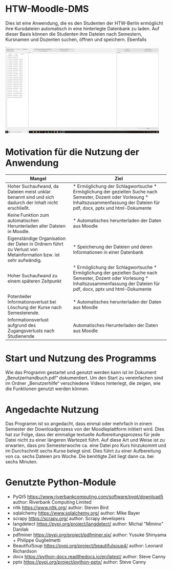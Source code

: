# HTW-Moodle-DMS
Dies ist eine Anwendung, die es den Studenten der HTW-Berlin ermöglicht ihre Kursdateien automatisch in eine hinterlegte Datenbank zu laden. Auf dieser Basis können die Studenten ihre Dateien nach Semestern, Kursnamen und Dozenten suchen, öffnen und speichern. Ebenfalls

![](MainSide.gif)

Motivation für die Nutzung der Anwendung
===============================
	
| Mangel                                                                                                        | Ziel                                                                                                                                                                                   |
|---------------------------------------------------------------------------------------------------------------|----------------------------------------------------------------------------------------------------------------------------------------------------------------------------------------|
| Hoher Suchaufwand, da Dateien meist unklar benannt sind und sich dadurch der Inhalt nicht erschließt.         | * Ermöglichung der Schlagwortsuche * Ermöglichung der gezielten Suche nach Semester, Dozent oder Vorlesung * Inhaltszusammenfassung der Dateien für pdf, docx, pptx und html-Dokumente |
| Keine Funktion zum automatischen Herunterladen aller Dateien in Moodle.                                       | * Automatisches herunterladen der Daten aus Moodle                                                                                                                                     |
| Eigenständige Organisation der Daten in Ordnern führt zu Verlust von Metainformation bzw. ist sehr aufwändig. | * Speicherung der Dateien und deren Informationen in einer Datenbank                                                                                                                   |
| Hoher Suchaufwand zu einem späteren Zeitpunkt                                                                 | * Ermöglichung der Schlagwortsuche * Ermöglichung der gezielten Suche nach Semester, Dozent oder Vorlesung * Inhaltszusammenfassung der Dateien für pdf, docx, pptx und html-Dokumente |
| Potentieller Informationsverlust bei Löschung der Kurse nach Semesterende.                                    | * Automatisches herunterladen der Daten aus Moodle                                                                                                                                     |
| Informationsverlust aufgrund des Zugangsverlusts nach Studienende                                             | Automatisches Herunterladen der Daten aus Moodle                                                                                                                                       |


Start und Nutzung des Programms
=========================
Wie das Programm gestartet und genutzt werden kann ist im Dokument „Benutzerhandbuch.pdf“ dokumentiert. Um den Start zu vereinfachen sind im Ordner „Benutzerhilfe“ verschiedene Videos hinterlegt, die zeigen, wie die Funktionen genutzt werden können.

Angedachte Nutzung
===============
Das Programm ist so angedacht, dass einmal oder mehrfach in einem Semester der Downloadprozess von der Moodleplattform initiiert wird. Dies hat zur Folge, dass der einmalige textuelle Aufbereitungsprozess für jede Datei nicht zu einer längeren Wartezeit führt. Auf diese Art und Weise ist zu erwarten, dass pro Semesterwoche ca. eine Datei pro Kurs hinzukommt und im Durchschnitt sechs Kurse belegt sind. Dies führt zu einer Aufbereitung von ca. sechs Dateien pro Woche. Die benötigte Zeit liegt dann ca. bei sechs Minuten.



Genutzte Python-Module 
======================
*  PyQt5 https://www.riverbankcomputing.com/software/pyqt/download5 author: Riverbank Computing Limited
* nltk https://www.nltk.org/ author: Steven Bird
* sqlalchemy https://www.sqlalchemy.org/ author: Mike Bayer
* scrapy https://scrapy.org/ author: Scrapy developers 
* langdetect https://pypi.org/project/langdetect/ author: Michal "Mimino" Danilak
* pdfminer https://pypi.org/project/pdfminer.six/ author: Yusuke Shinyama + Philippe Guglielmetti
* BeautifulSoup https://pypi.org/project/beautifulsoup4/ author: Leonard Richardson
* docx https://python-docx.readthedocs.io/en/latest/ author: Steve Canny
* pptx https://pypi.org/project/python-pptx/ author: Steve Canny

